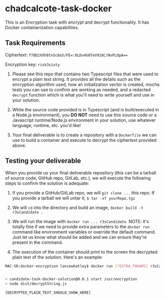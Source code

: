 # chadcalcote-task-docker

This is an Encryption task with encrypt and decrypt functionality. It has Docker containerization capabilities.

## Task Requirements

Ciphertext: `f78D2XXh8tnSc8a5/FE=:0LDv4U8TeV918C/NvPLOpA==`

Encryption key: `risk3sixty`

1. Please see this repo that contains two Typescript files that were used to encrypt a plain text string. It provides all the details such as the encryption algorithm used, how an initialization vector is created, mocha tests you can use to confirm are working as needed, and a redacted `decrypt` function which is what you'll need to write yourself and use in your solution.

2. While the source code provided is in Typescript (and is built/executed in a Node.js environment), you **DO NOT** need to use this source code or a Javascript runtime/Node.js environment in your solution, use whatever language, runtime, etc. you'd like!

3. Your final deliverable is to create a repository with a `Dockerfile` we can use to build a container and execute to decrypt the ciphertext provided above.

## Testing your deliverable

When you provide us your final deliverable repository (this can be a tarball of source code, GitHub repo, GitLab, etc.), we will execute the following steps to confirm the solution is adequate:

1. If you provide a GitHub/GitLab repo, we will `git clone ...` this repo. If you provide a tarball we will untar it, `$ tar -xf yourRepo.tgz`

2. We will `cd` into the directory and build an image, `docker build -t r3sCandidate .`

3. We will run the image with `docker run ... r3sCandidate`. NOTE: it's totally fine if we need to provide extra parameters to the `docker run` command like environment variables or override the default command. Just let us know what should be added and we can ensure they're present in the command.

4. The execution of the container should print to the screen the decrypted plain text of the solution. Here's an example:

```sh
MAC-SR:docker-encryption lancewhatley$ docker run [?EXTRA_PARAMS] r3sCandidate [?OVERRIDDEN_COMMAND]


> candidate-task-docker-solution@0.0.1 start /usr/encryption
> node dist/decryptString.js

[DECRYPTED_PLAIN_TEXT_SHOULD_SHOW_HERE]
```
